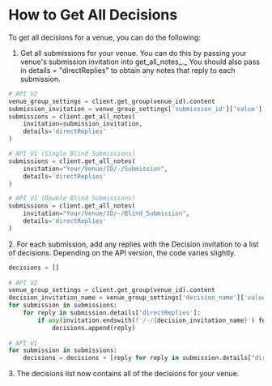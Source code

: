 # How to Get All Decisions

To get all decisions for a venue, you can do the following:&#x20;

1. Get all submissions for your venue. You can do this by passing your venue's submission invitation into get\_all\_notes_._ You should also pass in details = "directReplies" to obtain any notes that reply to each submission.&#x20;

```python
# API V2
venue_group_settings = client.get_group(venue_id).content
submission_invitation = venue_group_settings['submission_id']['value']
submissions = client.get_all_notes(
    invitation=submission_invitation,
    details='directReplies'
)

# API V1 (Single Blind Submissions)
submissions = client.get_all_notes(
    invitation="Your/Venue/ID/-/Submission",
    details='directReplies'
)

# API V1 (Double Blind Submissions)
submissions = client.get_all_notes(
    invitation="Your/Venue/ID/-/Blind_Submission",
    details='directReplies'
)

```

2\. For each submission, add any replies with the Decision invitation to a list of decisions. Depending on the API version, the code varies slightly.

```python
decisions = []
   
# API V2
venue_group_settings = client.get_group(venue_id).content
decision_invitation_name = venue_group_settings['decision_name']['value']
for submission in submissions:
    for reply in submission.details['directReplies']:
        if any(invitation.endswith(f'/-/{decision_invitation_name}') for invitation in reply['invitations']):
            decisions.append(reply)
            
# API V1
for submission in submissions:
    decisions = decisions + [reply for reply in submission.details["directReplies"] if reply["invitation"].endswith("Decision")]
```

3\. The decisions list now contains all of the decisions for your venue.
